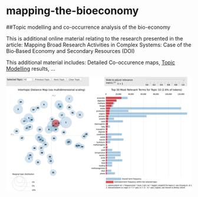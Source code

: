 # mapping-the-bioeconomy
##Topic modelling and co-occurrence analysis of the bio-economy

This is additional online material relating to the research presented in the article:
Mapping Broad Research Activities in Complex Systems: Case of the Bio‐Based Economy and Secondary Resources (DOI)

This additional material includes:
Detailed Co-occurence maps,
[Topic Modelling](http://isdata-org.github.io/mapping-the-bioeconomy/TopicModelling/index.html) results,
...

[![Topic Modelling](https://github.com/isdata-org/mapping-the-bioeconomy/raw/master/TopicModelling/Screenshot.png)](http://isdata-org.github.io/mapping-the-bioeconomy/TopicModelling/index.html)
